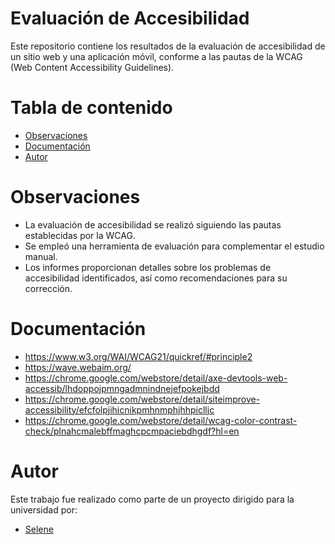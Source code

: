 # Evaluación de Accesibilidad

Este repositorio contiene los resultados de la evaluación de accesibilidad de un sitio web y una aplicación móvil, conforme a las pautas de la WCAG (Web Content Accessibility Guidelines).

# Tabla de contenido

- [Observaciones](#observaciones)
- [Documentación](#documentación)
- [Autor](#autor)

# Observaciones
- La evaluación de accesibilidad se realizó siguiendo las pautas establecidas por la WCAG.
- Se empleó una herramienta de evaluación para complementar el estudio manual.
- Los informes proporcionan detalles sobre los problemas de accesibilidad identificados, así como recomendaciones para su corrección.

# Documentación
- https://www.w3.org/WAI/WCAG21/quickref/#principle2
- https://wave.webaim.org/
- https://chrome.google.com/webstore/detail/axe-devtools-web-accessib/lhdoppojpmngadmnindnejefpokejbdd
- https://chrome.google.com/webstore/detail/siteimprove-accessibility/efcfolpjihicnikpmhnmphjhhpiclljc
- https://chrome.google.com/webstore/detail/wcag-color-contrast-check/plnahcmalebffmaghcpcmpaciebdhgdf?hl=en

# Autor
Este trabajo fue realizado como parte de un proyecto dirigido para la universidad por:
- [Selene](https://github.com/SeleneGonzalezCurbelo)
